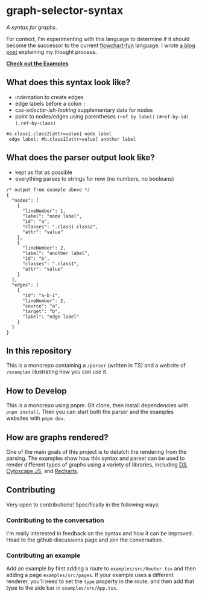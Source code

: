 # graph-selector-syntax

_A syntax for graphs._

For context, I'm experimenting with this language to determine if it should become the successor to the current [flowchart-fun](https://github.com/tone-row/flowchart-fun) language. I wrote [a blog post](https://flowchart.fun/blog/2019/05/19/graph-selector-syntax) explaining my thought process.

[**Check out the Examples**](http://graph-selector-syntax.vercel.app/)

## What does this syntax look like?

- indentation to create edges
- edge labels before a colon `:`
- _css-selector-ish-looking_ supplementary data for nodes
- point to nodes/edges using parentheses `(ref by label)` `(#ref-by-id)` `(.ref-by-class)`

```
#a.class1.class2[attr=value] node label
 edge label: #b.class1[attr=value] another label
```

## What does the parser output look like?

- kept as flat as possible
- everything parses to strings for now (no numbers, no booleans)

```jsonc
/* output from example above */
{
  "nodes": [
    {
      "lineNumber": 1,
      "label": "node label",
      "id": "a",
      "classes": ".class1.class2",
      "attr": "value"
    },
    {
      "lineNumber": 2,
      "label": "another label",
      "id": "b",
      "classes": ".class1",
      "attr": "value"
    }
  ],
  "edges": [
    {
      "id": "a-b-1",
      "lineNumber": 2,
      "source": "a",
      "target": "b",
      "label": "edge label"
    }
  ]
}
```

## In this repository

This is a monorepo containing a `/parser` (written in TS) and a website of `/examples` illustrating how you can use it.

## How to Develop

This is a monorepo using pnpm. Git clone, then install dependencies with `pnpm install`. Then you can start both the parser and the examples websites with `pnpm dev`.

## How are graphs rendered?

One of the main goals of this project is to detatch the rendering from the parsing. The examples show how this syntax and parser can be used to render different types of graphs using a variety of libraries, including [D3](https://d3js.org/), [Cytoscape JS](https://js.cytoscape.org/), and [Recharts](https://recharts.org/).

## Contributing

Very open to contributions! Specifically in the following ways:

### Contributing to the conversation

I'm really interested in feedback on the syntax and how it can be improved. Head to the github discussions page and join the conversation.

### Contributing an example

Add an example by first adding a route to `examples/src/Router.tsx` and then adding a page `examples/src/pages`. If your example uses a different renderer, you'll need to set the `type` property in the route, and then add that type to the side bar in `examples/src/App.tsx`.

